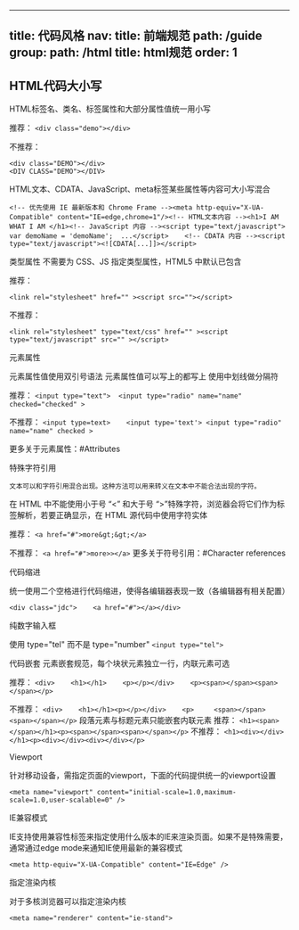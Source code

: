
---
title: 代码风格
nav:
  title: 前端规范
  path: /guide
group:
  path: /html
  title: html规范
  order: 1
---

HTML代码大小写
----------------

HTML标签名、类名、标签属性和大部分属性值统一用小写

推荐：
```<div class="demo"></div>```

不推荐：
```
<div class="DEMO"></div>	
<DIV CLASS="DEMO"></DIV>
```

HTML文本、CDATA、JavaScript、meta标签某些属性等内容可大小写混合

```
<!-- 优先使用 IE 最新版本和 Chrome Frame --><meta http-equiv="X-UA-Compatible" content="IE=edge,chrome=1"/><!-- HTML文本内容 --><h1>I AM WHAT I AM </h1><!-- JavaScript 内容 --><script type="text/javascript">	var demoName = 'demoName';	...</script>	<!-- CDATA 内容 --><script type="text/javascript"><![CDATA[...]]></script>
```

类型属性
不需要为 CSS、JS 指定类型属性，HTML5 中默认已包含

推荐：

`````<link rel="stylesheet" href="" ><script src=""></script>`````

不推荐：

```<link rel="stylesheet" type="text/css" href="" ><script type="text/javascript" src="" ></script>```

元素属性

元素属性值使用双引号语法
元素属性值可以写上的都写上
使用中划线做分隔符

推荐：
```<input type="text">	<input type="radio" name="name" checked="checked" >```

不推荐：
```<input type=text>	<input type='text'>	<input type="radio" name="name" checked >```

更多关于元素属性：#Attributes


特殊字符引用
```In certain cases described in other sections, text may be mixed with character references. These can be used to escape characters that couldn’t otherwise legally be included in text.
文本可以和字符引用混合出现。这种方法可以用来转义在文本中不能合法出现的字符。
```
在 HTML 中不能使用小于号 “<” 和大于号 “>”特殊字符，浏览器会将它们作为标签解析，若要正确显示，在 HTML 源代码中使用字符实体

推荐：
```<a href="#">more&gt;&gt;</a>```

不推荐：
```<a href="#">more>></a>```
更多关于符号引用：#Character references

代码缩进

统一使用二个空格进行代码缩进，使得各编辑器表现一致（各编辑器有相关配置）

```<div class="jdc">    <a href="#"></a></div>```

纯数字输入框

使用 type="tel" 而不是 type="number"
```<input type="tel">```

代码嵌套
元素嵌套规范，每个块状元素独立一行，内联元素可选

推荐：
`<div>    <h1></h1>    <p></p></div>	<p><span></span><span></span></p>`

不推荐：
`<div>    <h1></h1><p></p></div>	<p>     <span></span>    <span></span></p>`
段落元素与标题元素只能嵌套内联元素
推荐：
`<h1><span></span></h1><p><span></span><span></span></p>`
不推荐：
`<h1><div></div></h1><p><div></div><div></div></p>`

Viewport

针对移动设备，需指定页面的viewport，下面的代码提供统一的viewport设置

```<meta name="viewport" content="initial-scale=1.0,maximum-scale=1.0,user-scalable=0" />```


IE兼容模式

IE支持使用兼容性标签来指定使用什么版本的IE来渲染页面。如果不是特殊需要，通常通过edge mode来通知IE使用最新的兼容模式

```<meta http-equiv="X-UA-Compatible" content="IE=Edge" />```

指定渲染内核

对于多核浏览器可以指定渲染内核

```<meta name="renderer" content="ie-stand">```
